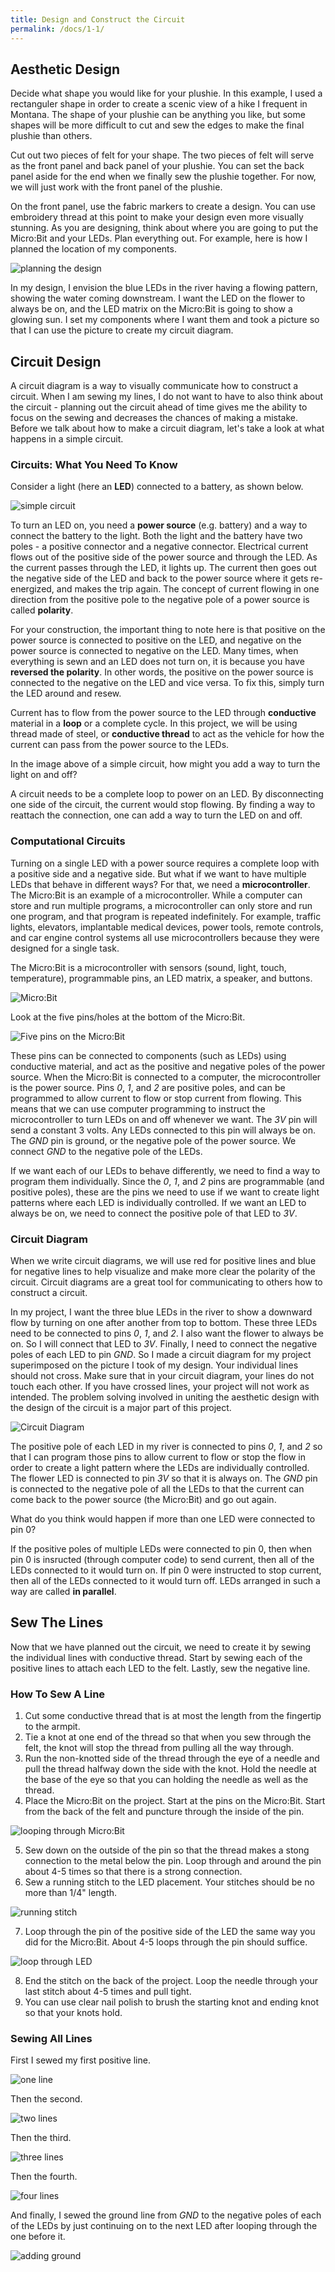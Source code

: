 ```yaml
---
title: Design and Construct the Circuit
permalink: /docs/1-1/
---
```

## Aesthetic Design
Decide what shape you would like for your plushie. In this example, I used a rectanguler shape in order to create a scenic view of a hike I frequent in Montana. The shape of your plushie can be anything you like, but some shapes will be more difficult to cut and sew the edges to make the final plushie than others. 

Cut out two pieces of felt for your shape. The two pieces of felt will serve as the front panel and back panel of your plushie. You can set the back panel aside for the end when we finally sew the plushie together. For now, we will just work with the front panel of the plushie.

On the front panel, use the fabric markers to create a design. You can use embroidery thread at this point to make your design even more visually stunning. As you are designing, think about where you are going to put the Micro:Bit and your LEDs. Plan everything out. For example, here is how I planned the location of my components.

![planning the design](../images/1-planning.jpeg)

In my design, I envision the blue LEDs in the river having a flowing pattern, showing the water coming downstream. I want the LED on the flower to always be on, and the LED matrix on the Micro:Bit is going to show a glowing sun. I set my components where I want them and took a picture so that I can use the picture to create my circuit diagram.

## Circuit Design
A circuit diagram is a way to visually communicate how to construct a circuit. When I am sewing my lines, I do not want to have to also think about the circuit - planning out the circuit ahead of time gives me the ability to focus on the sewing and decreases the chances of making a mistake. Before we talk about how to make a circuit diagram, let's take a look at what happens in a simple circuit.

### Circuits: What You Need To Know
Consider a light (here an **LED**) connected to a battery, as shown below.

![simple circuit](../images/simple-circuit.png)

To turn an LED on, you need a **power source** (e.g. battery) and a way to connect the battery to the light. Both the light and the battery have two poles - a positive connector and a negative connector. Electrical current flows out of the positive side of the power source and through the LED. As the current passes through the LED, it lights up. The current then goes out the negative side of the LED and back to the power source where it gets re-energized, and makes the trip again. The concept of current flowing in one direction from the positive pole to the negative pole of a power source is called **polarity**. 

For your construction, the important thing to note here is that positive on the power source is connected to positive on the LED, and negative on the power source is connected to negative on the LED. <span class="important">Many times, when everything is sewn and an LED does not turn on, it is because you have <b>reversed the polarity</b>. In other words, the positive on the power source is connected to the negative on the LED and vice versa. To fix this, simply turn the LED around and resew.</span>

Current has to flow from the power source to the LED through **conductive** material in a **loop** or a complete cycle. In this project, we will be using thread made of steel, or **conductive thread** to act as the vehicle for how the current can pass from the power source to the LEDs.

<span class="think">In the image above of a simple circuit, how might you add a way to turn the light on and off?</span>

<span class="solution">A circuit needs to be a complete loop to power on an LED. By disconnecting one side of the circuit, the current would stop flowing. By finding a way to reattach the connection, one can add a way to turn the LED on and off.</span>

### Computational Circuits
Turning on a single LED with a power source requires a complete loop with a positive side and a negative side. But what if we want to have multiple LEDs that behave in different ways? For that, we need a **microcontroller**. The Micro:Bit is an example of a microcontroller. While a computer can store and run multiple programs, a microcontroller can only store and run one program, and that program is repeated indefinitely. For example, traffic lights, elevators, implantable medical devices, power tools, remote controls, and car engine control systems all use microcontrollers because they were designed for a single task.

The Micro:Bit is a microcontroller with sensors (sound, light, touch, temperature), programmable pins, an LED matrix, a speaker, and buttons.

![Micro:Bit](../images/microbit.png)

Look at the five pins/holes at the bottom of the Micro:Bit.

![Five pins on the Micro:Bit](../images/pins.png)

These pins can be connected to components (such as LEDs) using conductive material, and act as the positive and negative poles of the power source. When the Micro:Bit is connected to a computer, the microcontroller is the power source. Pins *0*, *1*, and *2* are positive poles, and can be programmed to allow current to flow or stop current from flowing. This means that we can use computer programming to instruct the microcontroller to turn LEDs on and off whenever we want. The *3V* pin will send a constant 3 volts. Any LEDs connected to this pin will always be on. The *GND* pin is ground, or the negative pole of the power source. We connect *GND* to the negative pole of the LEDs. 

If we want each of our LEDs to behave differently, we need to find a way to program them individually. Since the *0*, *1*, and *2* pins are programmable (and positive poles), these are the pins we need to use if we want to create light patterns where each LED is individually controlled. If we want an LED to always be on, we need to connect the positive pole of that LED to *3V*. 

### Circuit Diagram
When we write circuit diagrams, we will use red for positive lines and blue for negative lines to help visualize and make more clear the polarity of the circuit. Circuit diagrams are a great tool for communicating to others how to construct a circuit.

In my project, I want the three blue LEDs in the river to show a downward flow by turning on one after another from top to bottom. These three LEDs need to be connected to pins *0*, *1*, and *2*. I also want the flower to always be on. So I will connect that LED to *3V*. Finally, I need to connect the negative poles of each LED to pin *GND*. So I made a circuit diagram for my project superimposed on the picture I took of my design. <span class="important">Your individual lines should not cross. Make sure that in your circuit diagram, your lines do not touch each other. If you have crossed lines, your project will not work as intended. The problem solving involved in uniting the aesthetic design with the design of the circuit is a major part of this project.</span>

![Circuit Diagram](../images/0-circuit-diagram.png)

The positive pole of each LED in my river is connected to pins *0*, *1*, and *2* so that I can program those pins to allow current to flow or stop the flow in order to create a light pattern where the LEDs are individually controlled. The flower LED is connected to pin *3V* so that it is always on. The *GND* pin is connected to the negative pole of all the LEDs to that the current can come back to the power source (the Micro:Bit) and go out again.

<span class="think">What do you think would happen if more than one LED were connected to pin 0?</span>

<span class="solution">If the positive poles of multiple LEDs were connected to pin 0, then when pin 0 is insructed (through computer code) to send current, then all of the LEDs connected to it would turn on. If pin 0 were instructed to stop current, then all of the LEDs connected to it would turn off. LEDs arranged in such a way are called <b>in parallel</b>.</span>

## Sew The Lines
Now that we have planned out the circuit, we need to create it by sewing the individual lines with conductive thread. Start by sewing each of the positive lines to attach each LED to the felt. Lastly, sew the negative line.

### How To Sew A Line
1. Cut some conductive thread that is at most the length from the fingertip to the armpit. 
2. Tie a knot at one end of the thread so that when you sew through the felt, the knot will stop the thread from pulling all the way through.
3. Run the non-knotted side of the thread through the eye of a needle and pull the thread halfway down the side with the knot. Hold the needle at the base of the eye so that you can holding the needle as well as the thread.
4. Place the Micro:Bit on the project. Start at the pins on the Micro:Bit. Start from the back of the felt and puncture through the inside of the pin.
   
![looping through Micro:Bit](../images/micro-loop.jpeg)

5. Sew down on the outside of the pin so that the thread makes a stong connection to the metal below the pin. Loop through and around the pin about 4-5 times so that there is a strong connection.
6. Sew a running stitch to the LED placement. Your stitches should be no more than 1/4" length.

![running stitch](../images/running-stitch.jpeg)

7. Loop through the pin of the positive side of the LED the same way you did for the Micro:Bit. About 4-5 loops through the pin should suffice.

![loop through LED](../images/led-loop.jpeg)

8. End the stitch on the back of the project. Loop the needle through your last stitch about 4-5 times and pull tight.
9.  You can use clear nail polish to brush the starting knot and ending knot so that your knots hold.

### Sewing All Lines

First I sewed my first positive line. 

![one line](../images/2-one.jpeg)

Then the second.

![two lines](../images/2-two.jpeg)

Then the third.

![three lines](../images/3-three.jpeg)

Then the fourth.

![four lines](../images/4-four.jpeg)

And finally, I sewed the ground line from *GND* to the negative poles of each of the LEDs by just continuing on to the next LED after looping through the one before it.

![adding ground](../images/5-ground.jpeg)